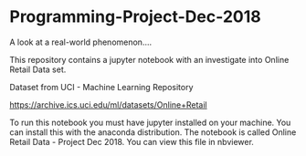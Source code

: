 # Programming-Project-Dec-2018
A look at a real-world phenomenon....

This repository contains a jupyter notebook with an investigate into Online Retail Data set.

Dataset from UCI - Machine Learning Repository

https://archive.ics.uci.edu/ml/datasets/Online+Retail

To run this notebook you must have jupyter installed on your machine. You can install this with the anaconda distribution. The notebook is called Online Retail Data - Project Dec 2018. You can view this file in nbviewer.